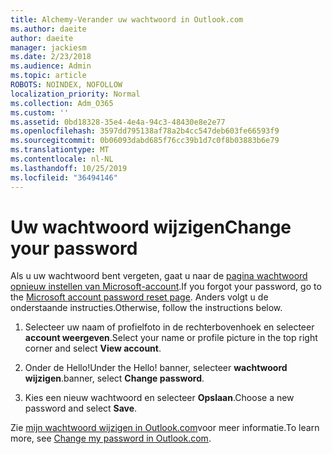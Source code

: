 ```yaml
---
title: Alchemy-Verander uw wachtwoord in Outlook.com
ms.author: daeite
author: daeite
manager: jackiesm
ms.date: 2/23/2018
ms.audience: Admin
ms.topic: article
ROBOTS: NOINDEX, NOFOLLOW
localization_priority: Normal
ms.collection: Adm_O365
ms.custom: ''
ms.assetid: 0bd18328-35e4-4e4a-94c3-48430e8e2e77
ms.openlocfilehash: 3597dd795138af78a2b4cc547deb603fe66593f9
ms.sourcegitcommit: 0b06093dabd685f76cc39b1d7c0f8b03883b6e79
ms.translationtype: MT
ms.contentlocale: nl-NL
ms.lasthandoff: 10/25/2019
ms.locfileid: "36494146"
---
```

# <a name="change-your-password"></a><span data-ttu-id="6ceec-102">Uw wachtwoord wijzigen</span><span class="sxs-lookup"><span data-stu-id="6ceec-102">Change your password</span></span>

<span data-ttu-id="6ceec-103">Als u uw wachtwoord bent vergeten, gaat u naar de [pagina wachtwoord opnieuw instellen van Microsoft-account](https://go.microsoft.com/fwlink/p/?linkid=841909).</span><span class="sxs-lookup"><span data-stu-id="6ceec-103">If you forgot your password, go to the [Microsoft account password reset page](https://go.microsoft.com/fwlink/p/?linkid=841909).</span></span> <span data-ttu-id="6ceec-104">Anders volgt u de onderstaande instructies.</span><span class="sxs-lookup"><span data-stu-id="6ceec-104">Otherwise, follow the instructions below.</span></span>
  
1. <span data-ttu-id="6ceec-105">Selecteer uw naam of profielfoto in de rechterbovenhoek en selecteer **account weergeven**.</span><span class="sxs-lookup"><span data-stu-id="6ceec-105">Select your name or profile picture in the top right corner and select **View account**.</span></span> 
    
2. <span data-ttu-id="6ceec-106">Onder de Hello!</span><span class="sxs-lookup"><span data-stu-id="6ceec-106">Under the Hello!</span></span> <span data-ttu-id="6ceec-107">banner, selecteer **wachtwoord wijzigen**.</span><span class="sxs-lookup"><span data-stu-id="6ceec-107">banner, select **Change password**.</span></span> 
    
3. <span data-ttu-id="6ceec-108">Kies een nieuw wachtwoord en selecteer **Opslaan**.</span><span class="sxs-lookup"><span data-stu-id="6ceec-108">Choose a new password and select **Save**.</span></span> 
    
<span data-ttu-id="6ceec-109">Zie [mijn wachtwoord wijzigen in Outlook.com](https://support.office.com/article/2138d690-811c-4545-b2f3-e4dbe80c9735.aspx)voor meer informatie.</span><span class="sxs-lookup"><span data-stu-id="6ceec-109">To learn more, see [Change my password in Outlook.com](https://support.office.com/article/2138d690-811c-4545-b2f3-e4dbe80c9735.aspx).</span></span>
  


